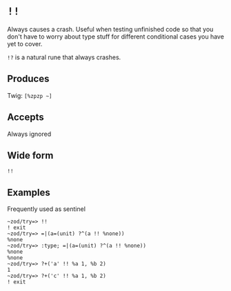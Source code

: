 `!!`
====

Always causes a crash. Useful when testing unfinished code so that you don't
have to worry about type stuff for different conditional cases you have yet to
cover.

`!?` is a natural rune that always crashes.

Produces
--------

Twig: `[%zpzp ~]`

Accepts
-------

Always ignored

Wide form
---------

    !!

Examples
--------

Frequently used as sentinel

    ~zod/try=> !!
    ! exit
    ~zod/try=> =|(a=(unit) ?^(a !! %none))
    %none
    ~zod/try=> :type; =|(a=(unit) ?^(a !! %none))
    %none
    %none
    ~zod/try=> ?+('a' !! %a 1, %b 2)
    1
    ~zod/try=> ?+('c' !! %a 1, %b 2)
    ! exit

